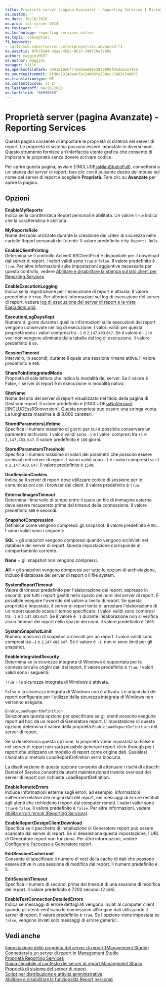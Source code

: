 ```yaml
---
title: Proprietà server (pagina Avanzate) - Reporting Services | Microsoft Docs
ms.custom: ''
ms.date: 10/18/2016
ms.prod: sql-server-2014
ms.reviewer: ''
ms.technology: reporting-services-native
ms.topic: conceptual
f1_keywords:
- sql12.swb.reportserver.serverproperties.advanced.f1
ms.assetid: 07b78a84-a6aa-4502-861d-349720ef790e
author: maggiesMSFT
ms.author: maggies
manager: kfile
ms.openlocfilehash: 3991618e6f77eab9ae96b2879098f91dab5a748a
ms.sourcegitcommit: 6fd8c1914de4c7ac24900fe388ecc7883c740077
ms.translationtype: MT
ms.contentlocale: it-IT
ms.lasthandoff: 04/26/2020
ms.locfileid: "66099660"
---
```

# <a name="server-properties-advanced-page---reporting-services"></a>Proprietà server (pagina Avanzate) - Reporting Services
  Questa pagina consente di impostare le proprietà di sistema nel server di report. Le proprietà di sistema possono essere impostate in diversi modi. Questo strumento fornisce un'interfaccia utente grafica che consente di impostare le proprietà senza dovere scrivere codice.  
  
 Per aprire questa pagina, avviare [!INCLUDE[ssManStudioFull](../../includes/ssmanstudiofull-md.md)], connettersi a un'istanza del server di report, fare clic con il pulsante destro del mouse sul nome del server di report e scegliere **Proprietà**. Fare clic su **Avanzate** per aprire la pagina.  
  
## <a name="options"></a>Opzioni  
 **EnableMyReports**  
 Indica se la caratteristica Report personali è abilitata. Un valore `true` indica che la caratteristica è abilitata.  
  
 **MyReportsRole**  
 Nome del ruolo utilizzato durante la creazione dei criteri di sicurezza nelle cartelle Report personali dell'utente. Il valore predefinito è `My Reports Role`.  
  
 **EnableClientPrinting**  
 Determina se il controllo ActiveX RSClientPrint è disponibile per il download dal server di report. I valori validi sono `true` e `false`. Il valore predefinito è `true`. Per altre informazioni sulle impostazioni aggiuntive necessarie per questo controllo, vedere [Abilitare e disabilitare la stampa sul lato client per Reporting Services](../report-server/enable-and-disable-client-side-printing-for-reporting-services.md).  
  
 **EnableExecutionLogging**  
 Indica se la registrazione per l'esecuzione di report è attivata. Il valore predefinito è `true`. Per ulteriori informazioni sul log di esecuzione del server di report, vedere [log di esecuzione del server di report e la vista ExecutionLog3](../report-server/report-server-executionlog-and-the-executionlog3-view.md).  
  
 **ExecutionLogDaysKept**  
 Numero di giorni durante i quali le informazioni sulle esecuzioni dei report vengono conservate nel log di esecuzione. I valori validi per questa proprietà sono i valori compresi tra `-1` e `2`.`147`.`483`.`647`. Se il valore è `-1` le voci non vengono eliminate dalla tabella del log di esecuzione. Il valore predefinito è `60`.  
  
 **SessionTimeout**  
 Intervallo, in secondi, durante il quale una sessione rimane attiva. Il valore predefinito è `600`.  
  
 **SharePointIntegratedMode**  
 Proprietà di sola lettura che indica la modalità del server. Se il valore è False, il server di report è in esecuzione in modalità nativa.  
  
 **SiteName**  
 Nome del sito del server di report visualizzato nel titolo della pagina di Gestione report. Il valore predefinito è [!INCLUDE[ssNoVersion](../../includes/ssnoversion-md.md)] [!INCLUDE[ssRSnoversion](../../includes/ssrsnoversion-md.md)]. Questa proprietà può essere una stringa vuota. La lunghezza massima è di 8.000 caratteri.  
  
 **StoredParametersLifetime**  
 Specifica il numero massimo di giorni per cui è possibile conservare un parametro archiviato. I valori validi sono `-1` e i valori compresi tra `+1` e `2,147,483,647`. Il valore predefinito è `180` giorni.  
  
 **StoredParametersThreshold**  
 Specifica il numero massimo di valori dei parametri che possono essere archiviati nel server di report. I valori validi sono `-1` e i valori compresi tra `+1` e `2,147,483,647`. Il valore predefinito è `1500`.  
  
 **UseSessionCookies**  
 Indica se il server di report deve utilizzare cookie di sessione per le comunicazioni con i browser dei client. Il valore predefinito è `true`.  
  
 **ExternalImagesTimeout**  
 Determina l'intervallo di tempo entro il quale un file di immagine esterno deve essere recuperato prima del timeout della connessione. Il valore predefinito `600` è secondi.  
  
 **SnapshotCompression**  
 Definisce come vengono compressi gli snapshot. Il valore predefinito è `SQL`. I valori validi sono i seguenti:  
  
 **SQL** = gli snapshot vengono compressi quando vengono archiviati nel database del server di report. Questa impostazione corrisponde al comportamento corrente.  
  
 **None** = gli snapshot non vengono compressi.  
  
 **All** = gli snapshot vengono compressi per tutte le opzioni di archiviazione, incluso il database del server di report o il file system.  
  
 **SystemReportTimeout**  
 Valore di timeout  predefinito per l'elaborazione dei report, espresso in secondi, per tutti i report gestiti nello spazio dei nomi del server di report. È possibile eseguire l'override del valore a livello di report. Se questa proprietà è impostata, il server di report tenta di arrestare l'elaborazione di un report quando scade il tempo specificato. I valori validi sono compresi tra `-1` e `2`.`147`.`483`.`647`. Se il valore è `-1` durante l'elaborazione non si verifica alcun timeout dei report nello spazio dei nomi. Il valore predefinito è `1800`.  
  
 **SystemSnapshotLimit**  
 Numero massimo di snapshot archiviati per un report. I valori validi sono compresi tra `-1` e `2`.`147`.`483`.`647`. Se il valore è `-1`, non vi sono limiti per gli snapshot.  
  
 **EnableIntegratedSecurity**  
 Determina se la sicurezza integrata di Windows è supportata per le connessioni alle origini dati dei report. Il valore predefinito è `True`. I valori validi sono i seguenti:  
  
 `True` = la sicurezza integrata di Windows è attivata.  
  
 `False` = la sicurezza integrata di Windows non è attivata. Le origini dati dei report configurate per l'utilizzo della sicurezza integrata di Windows non verranno eseguite.  
  
 `EnableLoadReportDefinition`  
 Selezionare questa opzione per specificare se gli utenti possono eseguire report ad hoc da un report di Generatore report. L'impostazione di questa opzione determina il valore della proprietà `EnableLoadReportDefinition` nel server di report.  
  
 Se si deseleziona questa opzione, la proprietà viene impostata su False e nel server di report non sarà possibile generare report click-through per i report che utilizzano un modello di report come origine dati. Qualsiasi chiamata al metodo LoadReportDefinition verrà bloccata.  
  
 La disattivazione di questa opzione consente di attenuare i rischi di attacchi Denial of Service condotti da utenti malintenzionati tramite overload del server di report con richieste LoadReportDefinition.  
  
 **EnableRemoteErrors**  
 Include informazioni esterne sugli errori, ad esempio, informazioni sull'errore relative alle origini dati del report, nei messaggi di errore restituiti agli utenti che richiedono i report dai computer remoti. I valori validi sono `true` e `false`. Il valore predefinito è `false`. Per altre informazioni, vedere [Abilita errori remoti &#40;Reporting Services&#41;](../report-server/enable-remote-errors-reporting-services.md).  
  
 **EnableReportDesignClientDownload**  
 Specifica se il pacchetto di installazione di Generatore report può essere scaricato dal server di report. Se si deseleziona questa impostazione, l'URL di Generatore report non funziona. Per altre informazioni, vedere [Configurare l'accesso a Generatore report](../report-server/configure-report-builder-access.md).  
  
 **EditSessionCacheLimit**  
 Consente di specificare il numero di voci della cache di dati che possono essere attive in una sessione di modifica del report. Il numero predefinito è 5.  
  
 **EditSessionTimeout**  
 Specifica il numero di secondi prima del timeout di una sessione di modifica del report. Il valore predefinito è 7200 secondi (2 ore).  
  
 **EnableTestConnectionDetailedErrors**  
 Indica se messaggi di errore dettagliati vengono inviati al computer client quando gli utenti verificano le connessioni all'origine dati utilizzando il server di report. Il valore predefinito è `true`. Se l'opzione viene impostata su `false`, vengono inviati solo messaggi di errore generici.  
  
## <a name="see-also"></a>Vedi anche  
 [Impostazione delle proprietà del server di report &#40;Management Studio&#41;](set-report-server-properties-management-studio.md)   
 [Connettersi a un server di report in Management Studio](connect-to-a-report-server-in-management-studio.md)   
 [Proprietà Reporting Services](../report-server-web-service/net-framework/reporting-services-properties.md)   
 [Guida sensibile al contesto del server di report Management Studio](report-server-in-management-studio-f1-help.md)   
 [Proprietà di sistema del server di report](../report-server-web-service/net-framework/reporting-services-properties-report-server-system-properties.md)   
 [Script per distribuzione e attività amministrative](script-deployment-and-administrative-tasks.md)   
 [Abilitare e disabilitare la funzionalità Report personali](../report-server/enable-and-disable-my-reports.md)  
  
  
